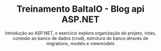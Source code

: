 <div align="center">
  <h1>Treinamento BaltaIO - Blog api ASP.NET</h1>

</div>

<p align="center">
Introdução ao ASP.NET, o exercício explora organização do projeto, rotas, conexão ao banco de dados (crud), estrutura do banco através de migrations, models e viewmodels
</p>